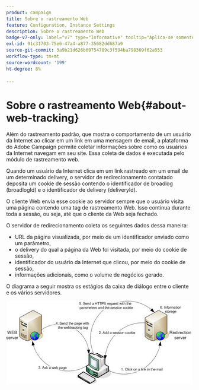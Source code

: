 ```yaml
---
product: campaign
title: Sobre o rastreamento Web
feature: Configuration, Instance Settings
description: Sobre o rastreamento Web
badge-v7-only: label="v7" type="Informative" tooltip="Aplica-se somente ao Campaign Classic v7"
exl-id: 91c31703-75e6-47a4-a877-35682dd687a9
source-git-commit: 3a9b21d626b60754789c3f594ba798309f62a553
workflow-type: tm+mt
source-wordcount: '199'
ht-degree: 8%

---
```


# Sobre o rastreamento Web{#about-web-tracking}

Além do rastreamento padrão, que mostra o comportamento de um usuário da Internet ao clicar em um link em uma mensagem de email, a plataforma do Adobe Campaign permite coletar informações sobre como os usuários da Internet navegam em seu site. Essa coleta de dados é executada pelo módulo de rastreamento web.

Quando um usuário da Internet clica em um link rastreado em um email de um determinado delivery, o servidor de redirecionamento contatado deposita um cookie de sessão contendo o identificador de broadlog (broadlogId) e o identificador de delivery (deliveryId).

O cliente Web envia esse cookie ao servidor sempre que o usuário visita uma página contendo uma tag de rastreamento Web. Isso continua durante toda a sessão, ou seja, até que o cliente da Web seja fechado.

O servidor de redirecionamento coleta os seguintes dados dessa maneira:

* URL da página visualizada, por meio de um identificador enviado como um parâmetro,
* o delivery do qual a página da Web foi visitada, por meio do cookie de sessão,
* identificador do usuário da Internet que clicou, por meio do cookie de sessão,
* informações adicionais, como o volume de negócios gerado.

O diagrama a seguir mostra os estágios da caixa de diálogo entre o cliente e os vários servidores.

![](assets/d_ncs_integration_webtracking_structure1.png)
